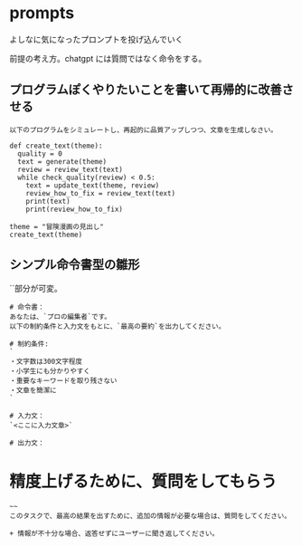 # prompts

よしなに気になったプロンプトを投げ込んでいく

前提の考え方。chatgpt には質問ではなく命令をする。

## プログラムぽくやりたいことを書いて再帰的に改善させる

```
以下のプログラムをシミュレートし、再起的に品質アップしつつ、文章を生成しなさい。

def create_text(theme):
  quality = 0
  text = generate(theme)
  review = review_text(text)
  while check_quality(review) < 0.5:
    text = update_text(theme, review)
    review_how_to_fix = review_text(text)
    print(text)
    print(review_how_to_fix)

theme = "冒険漫画の見出し"
create_text(theme)
```

## シンプル命令書型の雛形

``部分が可変。

```
# 命令書：
あなたは、`プロの編集者`です。
以下の制約条件と入力文をもとに、`最高の要約`を出力してください。

# 制約条件:
`
・文字数は300文字程度
・小学生にも分かりやすく
・重要なキーワードを取り残さない
・文章を簡潔に
`

# 入力文：
`<ここに入力文章>`

# 出力文：

```

# 精度上げるために、質問をしてもらう

```
~~
このタスクで、最高の結果を出すために、追加の情報が必要な場合は、質問をしてください。
```

```
+ 情報が不十分な場合、返答せずにユーザーに聞き返してください。
```

